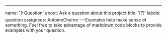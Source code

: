 ---
name: '❓ Question'
about: Ask a question about this project
title: '[?]'
labels: question
assignees: AntoineCheron
---Examples help make sense of something. Feel free to take advantage of markdown code blocks to provide examples with your question.
